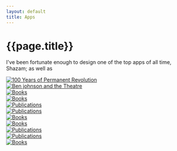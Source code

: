 ```yaml
---
layout: default
title: Apps
---
```


# {{page.title}}

I've been fortunate enough to design one of the top apps of all time, Shazam; as well as 

<div class="grid">
   <div>
   		<a href="apps/cebu-pacific">
			<img src="/method/assets/thumbs/cebu-pacific.webp" alt="100 Years of Permanent Revolution" />
		</a>
   	</div>
   <div>
  	 <a href="apps/cinime-watch-app">
			<img src="/method/assets/thumbs/cinime-watch-app.webp" alt="Ben johnson and the Theatre" />
		</a>
  	</div>
   <div>
   		<a href="apps/shazam-adverts">
			<img src="/method/assets/thumbs/shazam-adverts.webp" alt="Books" />
		</a>
	</div>
	<div>
		<a href="apps/shazam-home-screen">
			<img src="/method/assets/thumbs/shazam-home-screen.webp" alt="Books" />
		</a>
	</div>
	<div>
		<a href="apps/shazam-listening-screen">
			<img src="/method/assets/thumbs/shazam-listening-screen.webp" alt="Publications" />
		</a>
	</div>
	<div>
		<a href="apps/shazam-red">
			<img src="/method/assets/thumbs/shazam-red.webp" alt="Publications" />
		</a>
	</div>
		<div>
		<a href="apps/shazam-tron">
			<img src="/method/assets/thumbs/shazam-tron.webp" alt="Books" />
		</a>
	</div>
	<div>
		<a href="apps/shazam-win-8">
			<img src="/method/assets/thumbs/shazam-win-8.webp" alt="Books" />
		</a>
	</div>
	<div>
		<a href="apps/shazam-win-8-mytags">
			<img src="/method/assets/thumbs/shazam-win-8-mytags.webp" alt="Publications" />
		</a>
	</div>
	<div>
		<a href="apps/wp8">
			<img src="/method/assets/thumbs/wp8.webp" alt="Publications" />
		</a>
	</div>
	<div>
		<a href="apps/wp8_screens">
			<img src="/method/assets/thumbs/wp8_screens.webp" alt="Books" />
		</a>
	</div>
</div>
